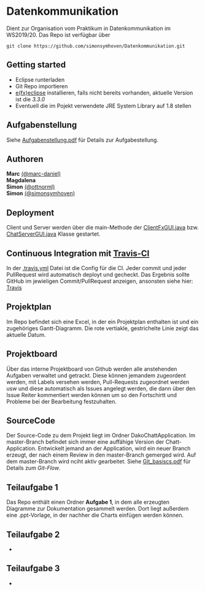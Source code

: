 # Datenkommunikation
Dient zur Organisation vom Praktikum in Datenkommunikation im WS2019/20.
Das Repo ist verfügbar über

```
git clone https://github.com/simonsymhoven/Datenkommunikation.git 
```

## Getting started
- Eclipse runterladen
- Git Repo importieren
- [e(fx)eclipse](https://o7planning.org/de/10619/die-installation-von-efxclipse-in-die-eclipse) installieren, falls nicht bereits vorhanden, aktuelle Version ist die *3.3.0*
- Eventuell die im Pojekt verwendete JRE System Library auf 1.8 stellen

## Aufgabenstellung

Siehe [Aufgabenstellung.pdf](Aufgabenstellung_Studienarbeit_Datenkommunikation_WS_19_20.pdf) für Details zur Aufgabestellung.

## Authoren
**Marc** [(@marc-daniel)](https://github.com/marc-daniel)<br>
**Magdalena** <br>
**Simon** [(@ottnorml)](https://github.com/ottnorml) <br>
**Simon** [(@simonsymhoven)](https://github.com/simonsymhoven) <br> 

## Deployment
Client und Server werden über die main-Methode der [ClientFxGUI.java](DakoChatApplication_Graddle/src/main/java/edu/hm/dako/chat/client/ClientFxGUI.java) bzw. [ChatServerGUI.java](DakoChatApplication_Graddle/src/main/java/edu/hm/dako/chat/server/ChatServerGUI.java) Klasse gestartet.

## Continuous Integration mit [Travis-CI](https://travis-ci.com)
In der [.travis.yml](.travis.yml) Datei ist die Config für die CI. Jeder commit und jeder PullRequest wird automatisch deployt und gecheckt. Das Ergebnis sollte GitHub im jewieligen Commit/PullRequest anzeigen, ansonsten siehe hier: [Travis](https://travis-ci.com/simonsymhoven/Datenkommunikation)

## Projektplan
Im Repo befindet sich eine Excel, in der ein Projektplan enthalten ist und ein zugehöriges Gantt-Diagramm. Die rote vertiakle, gestrichelte Linie zeigt das aktuelle Datum.

## Projektboard
Über das interne Projektboard von Github werden alle anstehenden Aufgaben verwaltet und getrackt. Diese können jemandem zugeordent werden, mit Labels versehen werden, Pull-Requests zugeordnet werden usw und diese automatisch als Issues angelegt werden, die dann über den Issue Reiter kommentiert werden können um so den Fortschirtt und Probleme bei der Bearbeitung festzuhalten.

## SourceCode
Der Source-Code zu dem Projekt liegt im Ordner DakoChattApplication.
Im master-Branch befindet sich immer eine auffähige Version der Chatt-Application. Entwickelt jemand an der Application, wird ein neuer Branch erzeugt, der nach einem Review in den master-Branch gemerged wird. Auf dem master-Branch wird nciht aktiv gearbeitet. Siehe [Git_basiscs.pdf](Git_basics.pdf) für Details zum *Git-Flow*.

## Teilaufgabe 1
Das Repo enthält einen Ordner **Aufgabe 1**, in dem alle erzeugten Diagramme zur Dokumentation gesammelt werden. Dort liegt außerdem eine .ppt-Vorlage, in der nachher die Charts einfügen werden können.

## Teilaufgabe 2
-

## Teilaufgabe 3
-

